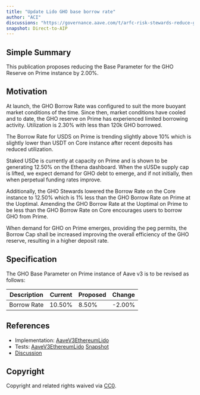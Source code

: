 ```yaml
---
title: "Update Lido GHO base borrow rate"
author: "ACI"
discussions: "https://governance.aave.com/t/arfc-risk-stewards-reduce-gho-borrow-rate-prime-instance/20501"
snapshot: Direct-to-AIP
---
```


## Simple Summary

This publication proposes reducing the Base Parameter for the GHO Reserve on Prime instance by 2.00%.

## Motivation

At launch, the GHO Borrow Rate was configured to suit the more buoyant market conditions of the time. Since then, market conditions have cooled and to date, the GHO reserve on Prime has experienced limited borrowing activity. Utilization is 2.30% with less than 120k GHO borrowed.

The Borrow Rate for USDS on Prime is trending slightly above 10% which is slightly lower than USDT on Core instance after recent deposits has reduced utilization.

Staked USDe is currently at capacity on Prime and is shown to be generating 12.50% on the Ethena dashboard. When the sUSDe supply cap is lifted, we expect demand for GHO debt to emerge, and if not initially, then when perpetual funding rates improve.

Additionally, the GHO Stewards lowered the Borrow Rate on the Core instance to 12.50% which is 1% less than the GHO Borrow Rate on Prime at the Uoptimal. Amending the GHO Borrow Rate at the Uoptimal on Prime to be less than the GHO Borrow Rate on Core encourages users to borrow GHO from Prime.

When demand for GHO on Prime emerges, providing the peg permits, the Borrow Cap shall be increased improving the overall efficiency of the GHO reserve, resulting in a higher deposit rate.

## Specification

The GHO Base Parameter on Prime instance of Aave v3 is to be revised as follows:

| Description | Current | Proposed | Change |
| ----------- | ------- | -------- | ------ |
| Borrow Rate | 10.50%  | 8.50%    | -2.00% |

## References

- Implementation: [AaveV3EthereumLido](https://github.com/bgd-labs/aave-proposals-v3/blob/main/src/20250121_AaveV3EthereumLido_UpdateLidoGHOBaseBorrowRate/AaveV3EthereumLido_UpdateLidoGHOBaseBorrowRate_20250121.sol)
- Tests: [AaveV3EthereumLido](https://github.com/bgd-labs/aave-proposals-v3/blob/main/src/20250121_AaveV3EthereumLido_UpdateLidoGHOBaseBorrowRate/AaveV3EthereumLido_UpdateLidoGHOBaseBorrowRate_20250121.t.sol)
  [Snapshot](TODO)
- [Discussion](https://governance.aave.com/t/arfc-risk-stewards-reduce-gho-borrow-rate-prime-instance/20501)

## Copyright

Copyright and related rights waived via [CC0](https://creativecommons.org/publicdomain/zero/1.0/).
